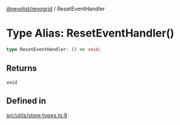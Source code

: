[@revolist/revogrid](README.md) / ResetEventHandler

# Type Alias: ResetEventHandler()

```ts
type ResetEventHandler: () => void;
```

## Returns

`void`

## Defined in

[src/utils/store.types.ts:9](https://github.com/revolist/revogrid/blob/7dbd661cfbca0ebdb4daac15bcf7a7879e23703b/src/utils/store.types.ts#L9)
